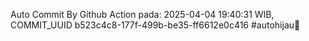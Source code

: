 Auto Commit By Github Action pada: 2025-04-04 19:40:31 WIB, COMMIT_UUID b523c4c8-177f-499b-be35-ff6612e0c416 #autohijau🗿
